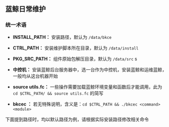 ## 蓝鲸日常维护

### 统一术语

- **INSTALL_PATH：** 安装路径，默认为 `/data/bkce`

- **CTRL_PATH：** 安装维护脚本所在目录，默认为 `/data/install`

- **PKG_SRC_PATH：** 组件原始包解压目录，默认为 `/data/src`
s
- **中控机：** 安装蓝鲸后台服务器中，选一台作为中控机，安装蓝鲸和运维蓝鲸，一般均从这台机器开始

- **source utils.fc：** 一些操作需要加载蓝鲸环境变量和函数后才能调用，此为 `cd $CTRL_PATH/ && source utils.fc` 的简写

- **bkcec <command> <module>：** 若无特殊说明，含义是：`cd $CTRL_PATH && ./bkcec <command> <module>`

下面提到路径时，均以默认路径为例，请根据实际安装路径修改相关命令
